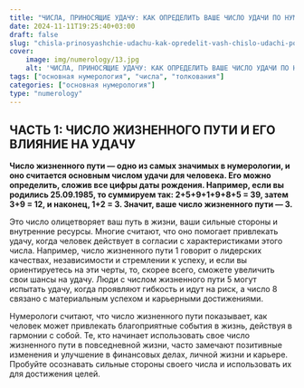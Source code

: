 ```yaml
---
title: "ЧИСЛА, ПРИНОСЯЩИЕ УДАЧУ: КАК ОПРЕДЕЛИТЬ ВАШЕ ЧИСЛО УДАЧИ ПО НУМЕРОЛОГИИ. ЧАСТЬ 3"
date: 2024-11-11T19:25:40+03:00
draft: false
slug: "chisla-prinosyashchie-udachu-kak-opredelit-vash-chislo-udachi-po-numerologii-chast-3"
cover:
    image: img/numerology/13.jpg
    alt: 'ЧИСЛА, ПРИНОСЯЩИЕ УДАЧУ: КАК ОПРЕДЕЛИТЬ ВАШЕ ЧИСЛО УДАЧИ ПО НУМЕРОЛОГИИ. ЧАСТЬ 3'
tags: ["основная нумерология", "числа", "толкования"]
categories: ["основная нумерология"]
type: "numerology"
---
```


## ЧАСТЬ 1: ЧИСЛО ЖИЗНЕННОГО ПУТИ И ЕГО ВЛИЯНИЕ НА УДАЧУ
**Число жизненного пути — одно из самых значимых в нумерологии, и оно считается основным числом удачи для человека. Его можно определить, сложив все цифры даты рождения. Например, если вы родились 25.09.1985, то суммируем так: 2+5+9+1+9+8+5 = 39, затем 3+9 = 12, и наконец, 1+2 = 3. Значит, ваше число жизненного пути — 3.**

Это число олицетворяет ваш путь в жизни, ваши сильные стороны и внутренние ресурсы. Многие считают, что оно помогает привлекать удачу, когда человек действует в согласии с характеристиками этого числа. Например, число жизненного пути 1 говорит о лидерских качествах, независимости и стремлении к успеху, и если вы ориентируетесь на эти черты, то, скорее всего, сможете увеличить свои шансы на удачу. Люди с числом жизненного пути 5 могут испытать удачу, когда проявляют гибкость и идут на риск, а число 8 связано с материальным успехом и карьерными достижениями.

Нумерологи считают, что число жизненного пути показывает, как человек может привлекать благоприятные события в жизнь, действуя в гармонии с собой. Те, кто начинает использовать свое число жизненного пути в повседневной жизни, часто замечают позитивные изменения и улучшение в финансовых делах, личной жизни и карьере. Пробуйте осознавать сильные стороны своего числа и использовать их для достижения целей.
